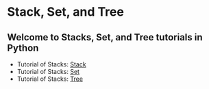 # Stack, Set, and Tree

## Welcome to Stacks, Set, and Tree tutorials in Python

- Tutorial of Stacks: [Stack](1-stack.md)
- Tutorial of Stacks: [Set](2-set.md)
- Tutorial of Stacks: [Tree](3-tree.md)